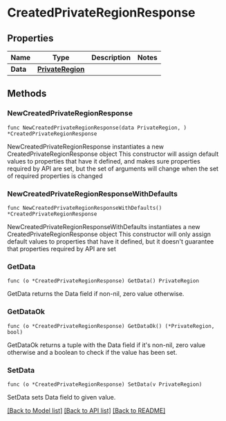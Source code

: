 # CreatedPrivateRegionResponse

## Properties

Name | Type | Description | Notes
------------ | ------------- | ------------- | -------------
**Data** | [**PrivateRegion**](PrivateRegion.md) |  | 

## Methods

### NewCreatedPrivateRegionResponse

`func NewCreatedPrivateRegionResponse(data PrivateRegion, ) *CreatedPrivateRegionResponse`

NewCreatedPrivateRegionResponse instantiates a new CreatedPrivateRegionResponse object
This constructor will assign default values to properties that have it defined,
and makes sure properties required by API are set, but the set of arguments
will change when the set of required properties is changed

### NewCreatedPrivateRegionResponseWithDefaults

`func NewCreatedPrivateRegionResponseWithDefaults() *CreatedPrivateRegionResponse`

NewCreatedPrivateRegionResponseWithDefaults instantiates a new CreatedPrivateRegionResponse object
This constructor will only assign default values to properties that have it defined,
but it doesn't guarantee that properties required by API are set

### GetData

`func (o *CreatedPrivateRegionResponse) GetData() PrivateRegion`

GetData returns the Data field if non-nil, zero value otherwise.

### GetDataOk

`func (o *CreatedPrivateRegionResponse) GetDataOk() (*PrivateRegion, bool)`

GetDataOk returns a tuple with the Data field if it's non-nil, zero value otherwise
and a boolean to check if the value has been set.

### SetData

`func (o *CreatedPrivateRegionResponse) SetData(v PrivateRegion)`

SetData sets Data field to given value.



[[Back to Model list]](../README.md#documentation-for-models) [[Back to API list]](../README.md#documentation-for-api-endpoints) [[Back to README]](../README.md)


